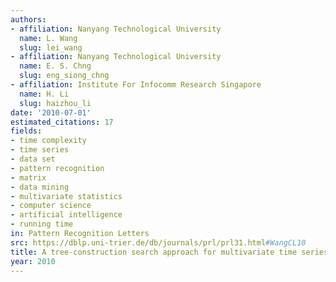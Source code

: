 ```yaml
---
authors:
- affiliation: Nanyang Technological University
  name: L. Wang
  slug: lei_wang
- affiliation: Nanyang Technological University
  name: E. S. Chng
  slug: eng_siong_chng
- affiliation: Institute For Infocomm Research Singapore
  name: H. Li
  slug: haizhou_li
date: '2010-07-01'
estimated_citations: 17
fields:
- time complexity
- time series
- data set
- pattern recognition
- matrix
- data mining
- multivariate statistics
- computer science
- artificial intelligence
- running time
in: Pattern Recognition Letters
src: https://dblp.uni-trier.de/db/journals/prl/prl31.html#WangCL10
title: A tree-construction search approach for multivariate time series motifs discovery
year: 2010
---
```

